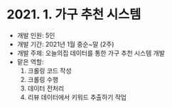 # 2021. 1. 가구 추천 시스템
- 개발 인원: 5인
- 개발 기간: 2021년 1월 중순~말 (2주)
- 개발 주제: 오늘의집 데이터를 통한 가구 추천 시스템 개발
- 맡은 역할:
  1. 크롤링 코드 작성
  2. 크롤링 수행
  3. 데이터 전처리
  4. 리뷰 데이터에서 키워드 추출하기 작업
